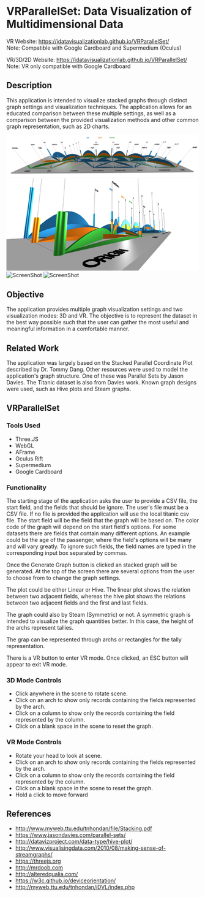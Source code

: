 # VRParallelSet: Data Visualization of Multidimensional Data
VR Website: https://idatavisualizationlab.github.io/VRParallelSet/<br>
Note: Compatible with Google Cardboard and Supermedium (Oculus)

VR/3D/2D Website: https://idatavisualizationlab.github.io/VRParallelSet/<br>
Note: VR only compatible with Google Cardboard

## Description

This application is intended to visualize stacked graphs through distinct graph settings and visualization techniques. The application allows for an educated comparison between these multiple settings, as well as a comparison between the provided visualization methods and other common graph representation, such as 2D charts.

![ScreenShot](https://github.com/iDataVisualizationLab/VRParallelSet/blob/master/resources/media/teaser.png)
![ScreenShot](https://github.com/iDataVisualizationLab/VRParallelSet/blob/master/resources/media/teaser3.png)
![ScreenShot](https://github.com/iDataVisualizationLab/VRParallelSet/blob/master/resources/media/cars_3d_1.png.png)
![ScreenShot](https://github.com/iDataVisualizationLab/VRParallelSet/blob/master/resources/media/cars_3d_4.png.png)

## Objective

The application provides multiple graph visualization settings and two visualization modes: 3D and VR. The objective is to represent the dataset in the best way possible such that the user can gather the most useful and meaningful information in a comfortable manner.

## Related Work

The application was largely based on the Stacked Parallel Coordinate Plot described by Dr. Tommy Dang. Other resources were used to model the application's graph structure. One of these was Parallel Sets by Jason Davies. The Titanic dataset is also from Davies work. Known graph designs were used, such as Hive plots and Steam graphs.

## VRParallelSet

### Tools Used
- Three.JS
- WebGL
- AFrame
- Oculus Rift
- Supermedium
- Google Cardboard

### Functionality

The starting stage of the application asks the user to provide a CSV file, the start field, and the fields that should be ignore. The user's file must be a CSV file. If no file is provided the application will use the local titanic csv file. The start field will be the field that the graph will be based on. The color code of the graph will depend on the start field's options. For some datasets there are fields that contain many different options. An example could be the age of the passenger, where the field's options will be many and will vary greatly. To ignore such fields, the field names are typed in the corresponding input box separated by commas.

Once the Generate Graph button is clicked an stacked graph will be generated. At the top of the screen there are several options from the user to choose from to change the graph settings.

The plot could be either Linear or Hive. The linear plot shows the relation between two adjacent fields, whereas the hive plot shows the relations between two adjacent fields and the first and last fields.

The graph could also by Steam (Symmetric) or not. A symmetric graph is intended to visualize the graph quantities better. In this case, the height of the archs represent tallies.

The grap can be represented through archs or rectangles for the tally representation.

There is a VR button to enter VR mode. Once clicked, an ESC button will appear to exit VR mode.

### 3D Mode Controls
- Click anywhere in the scene to rotate scene.
- Click on an arch to show only records containing the fields represented by the arch.
- Click on a column to show only the records containing the field represented by the column.
- Click on a blank space in the scene to reset the graph.

### VR Mode Controls
- Rotate your head to look at scene.
- Click on an arch to show only records containing the fields represented by the arch.
- Click on a column to show only the records containing the field represented by the column.
- Click on a blank space in the scene to reset the graph.
- Hold a click to move forward

## References
- http://www.myweb.ttu.edu/tnhondan/file/Stacking.pdf
- https://www.jasondavies.com/parallel-sets/
- http://datavizproject.com/data-type/hive-plot/
- http://www.visualisingdata.com/2010/08/making-sense-of-streamgraphs/
- https://threejs.org
- http://mrdoob.com
- http://alteredqualia.com/
- https://w3c.github.io/deviceorientation/
- http://myweb.ttu.edu/tnhondan/iDVL/index.php
